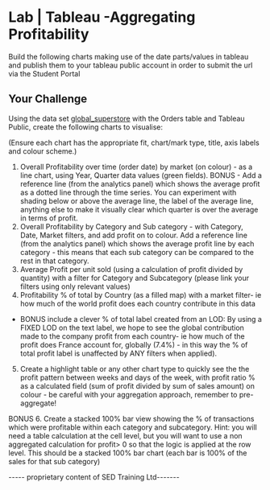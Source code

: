 
# Lab | Tableau -Aggregating Profitability

Build the following charts making use of the date parts/values in tableau and publish them to your tableau public account in order to submit the url via the Student Portal

## Your Challenge

Using the data set [global_superstore](https://github.com/student-IH-labs-and-stuff/BCNDATA0122/blob/main/Labs/Tableau/Global%20Superstore.xlsx) with the Orders table and Tableau Public, create the following charts to visualise:

(Ensure each chart has the appropriate fit, chart/mark type, title, axis labels and colour scheme.)


1. Overall Profitability over time (order date) by market (on colour) - as a line chart, using Year, Quarter data values (green fields). BONUS - Add a reference line (from the analytics panel) which shows the average profit as a dotted line through the time series.  You can experiment with shading below or above the average line, the label of the average line, anything else to make it visually clear which quarter is over the average in terms of profit. 
2. Overall Profitability by Category and Sub category - with Category, Date, Market filters, and add profit on to colour. Add a reference line (from the analytics panel) which shows the average profit line by each category - this means that each sub category can be compared to the rest in that category. 
3. Average Profit per unit sold (using a calculation of profit divided by quantity) with a filter for Category and Subcategory (please link your filters using only relevant values)
4. Profitability % of total by Country (as a filled map) with a market filter- ie how much of the world profit does each country contribute in this data
- BONUS include a clever % of total label created from an LOD: By using a FIXED LOD on the text label, we hope to see the global contribution made to the company profit from each country- ie how much of the profit does France account for, globally (7.4%) - in this way the % of total profit label is unaffected by ANY filters when applied). 
5. Create a highlight table or any other chart type to quickly see the the profit pattern between weeks and days of the week, with profit ratio % as a calculated field (sum of profit divided by sum of sales amount) on colour - be careful with your aggregation approach, remember to pre-aggregate! 

BONUS 6. Create a stacked 100% bar view showing the % of transactions which were profitable within each category and subcategory. Hint: you will need a table calculation at the cell level, but you will want to use a non aggregated calculation for profit> 0 so that the logic is applied at the row level. This should be a stacked 100% bar chart (each bar is 100% of the sales for that sub category)


----- proprietary content of SED Training Ltd-------
